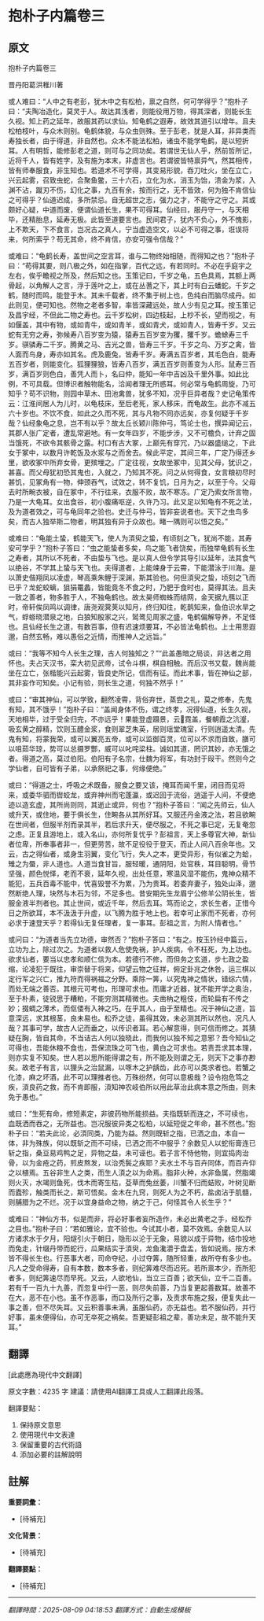 # 抱朴子内篇卷三

## 原文

抱朴子内篇卷三

晋丹阳葛洪稚川著

或人难曰：“人中之有老彭，犹木中之有松柏，禀之自然，何可学得乎？”抱朴子曰：“夫陶冶造化，莫灵于人。故达其浅者，则能役用万物，得其深者，则能长生久视。知上药之延年，故服其药以求仙。知龟鹤之遐寿，故效其道引以增年。且夫松柏枝叶，与众木则别。龟鹤体貌，与众虫则殊。至于彭老，犹是人耳，非异类而寿独长者，由于得道，非自然也。众木不能法松柏，诸虫不能学龟鹤，是以短折耳。人有明哲，能修彭老之道，则可与之同功矣。若谓世无仙人乎，然前哲所记，近将千人，皆有姓字，及有施为本末，非虚言也。若谓彼皆特禀异气，然其相传，皆有师奉服食，非生知也。若道术不可学得，其变易形貌，吞刀吐火，坐在立亡，兴云起雾，召致虫蛇，合聚鱼鳖，三十六石，立化为水，消玉为饴，溃金为浆，入渊不沾，蹴刃不伤，幻化之事，九百有余，按而行之，无不皆效，何为独不肯信仙之可得乎？仙道迟成，多所禁忌。自无超世之志，强力之才，不能守之守之。其或颇好心疑，中道而废，便谓仙道长生，果不可得耳。仙经曰，服丹守一，与天相毕，还精胎息，延寿无极。此皆至道要言也。民间君子，犹内不负心，外不愧影，上不欺天，下不食言，岂况古之真人，宁当虚造空文，以必不可得之事，诳误将来，何所索乎？苟无其命，终不肯信，亦安可强令信哉？”

或难曰：“龟鹤长寿，盖世间之空言耳，谁与二物终始相随，而得知之也？”抱朴子曰：“苟得其要，则八极之外，如在指掌，百代之远，有若同时。不必在乎庭宇之左右，俟乎瞻视之所及，然后知之也。玉策记曰，千岁之龟，五色具焉，其额上两骨起，以角解人之言，浮于莲叶之上，或在丛蓍之下，其上时有白云蟠蛇。千岁之鹤，随时而鸣，能登于木。其未千载者，终不集于树上也，色纯白而脑尽成丹。如此则见，便可知也。然物之老者多智，率皆深藏远处，故人少有见之耳。按玉策记及昌宇经，不但此二物之寿也。云千岁松树，四边枝起，上杪不长，望而视之，有如偃盖，其中有物，或如青牛，或如青羊，或如青犬，或如青人，皆寿千岁。又云蛇有无穷之寿，弥候寿八百岁变为猿，猿寿五百岁变为玃，玃千岁。蟾蜍寿三千岁。骐𬴊寿二千岁。腾黄之马、吉光之兽，皆寿三千岁。千岁之鸟、万岁之禽，皆人面而鸟身，寿亦如其名。虎及鹿兔，皆寿千岁。寿满五百岁者，其毛色白，能寿五百岁者，则能变化。狐狸狸狼，皆寿八百岁，满五百岁则善变为人形。鼠寿三百岁，满百岁则色白，善凭人而卜，名曰仲，能知一年中吉凶及千里外事。如此比例，不可具载。但博识者触物能名，洽闻者理无所惑耳。何必常与龟鹤周旋，乃可知乎？苟不识物，则园中草木、田池禽兽，犹多不知，况乎巨异者哉？史记龟策传云：江淮间居人为儿时，以龟枝床，至后老死，家人移床，而龟故生。此亦不减五六十岁也。不饮不食，如此之久而不死，其与凡物不同亦远矣，亦复何疑于千岁哉？仙经象龟之息，岂不有以乎？故太丘长颖川陈仲弓，笃论士也，撰异闻记云，其郡人张广定者，遭乱常避地。有一女年四岁，不能步涉，又不可檐负，计弃之固当饿死，不欲令其骸骨之露。村口有古大冢，上巅先有穿冗，乃以器盛缒之，下此女于冢中，以数月许乾饭及水浆与之而舍去。候此平定，其间三年，广定乃得还乡里，欲收冢中所弃女骨，更殡埋之。广定往视，女故坐冢中，见其父母，犹识之，甚喜。而父母犹初恐其鬼也，入就之，乃知其不死。问之从何得食，女言粮初尽时甚饥，见冢角有一物，伸颈吞气，试效之，转不复饥，日月为之，以至于今。父母去时所畹衣被，自在冢中，不行往来，衣服不败，故不寒冻。广定乃索女所言物，乃是一大龟耳。女出食谷，初小腹痛呕逆，久许乃习。此又足以知龟有不死之法，及为道者效之，可与龟同年之验也。史迁与仲弓，皆非妄说者也。天下之虫鸟多矣，而古人独举斯二物者，明其独有异于众故也。睹一隅则可以悟之矣。”

或难曰：“龟能土蛰，鹤能天飞，使人为湏臾之蛰，有顷刻之飞，犹尚不能，其寿安可学乎？”抱朴子答曰：“虫之能蛰者多矣，鸟之能飞者饶矣，而独举龟鹤有长生之寿者，其所以不死者，不由蛰与飞也。是以真人但令学其导引以延年，法其食气以绝谷，不学其上蛰与天飞也。夫得道者，上能竦身于云霄，下能潜泳于川海。是以萧史偕翔凤以凌虚，琴高乘朱鲤于深渊，斯其验也。何但湏臾之蛰，顷刻之飞而已乎？龙蛇蛟螭，狙狷鼍蠡，皆能竟冬不食之时，乃肥于食时也，莫得其法。且夫一致之善者，物多胜于人，不独龟鹤也。故太昊师蜘蛛而结网，金天据九鴈以正时，帝轩俟凤鸣以调律，唐尧观蓂荚以知月，终归知往，乾鹊知来，鱼伯识水旱之气，蜉蝣晓潜泉之地，白狼知殷家之兴，𬸚𬸦见周家之盛，龟鹤偏解导养，不足怪也。且仙经长生之道，有数百事，但有迟速烦要耳，不必皆法龟鹤也。上士用思遐邈，自然玄畅，难以愚俗之近情，而推神人之远旨。”

或曰：“我等不知今人长生之理，古人何独知之？”“此盖愚暗之局谈，非达者之用怀也。夫占天汉书，栾大初见武帝，试令斗棋，棋自相触。而后汉书又载，魏尚能坐在立亡，张楷能兴云起雾，皆良史所记，信而有征。而此术事，皆在神仙之部，其非妄作可知矣。小记有验，则长生之道，何独不然乎！”

或曰：“审其神仙，可以学致，翻然凌霄，背俗弃世，蒸尝之礼，莫之修奉，先鬼有知，其不饿乎！”抱朴子曰：“盖闻身体不伤，谓之终孝，况得仙道，长生久视，天地相毕，过于受全归完，不亦远乎！果能登虚蹑景，云𬛼霓盖，餐朝霞之沆瀣，吸玄黄之醇精，饮则玉醴金浆，食则翠芝朱英，居则瑶堂瑰室，行则逍遥太清。先鬼有知，将蒙我荣，或可以翼亮五帝，或可以监御百灵，位可以不求而自致，膳可以咀茹华琼，势可以总摄罗酆，威可以叱咤梁柱。诚如其道，罔识其妙，亦无饿之者。得道之高，莫过伯阳。伯阳有子名宗，仕魏为将军，有功封于叚干。然则今之学仙者，自可皆有子弟，以承祭祀之事，何缘便绝。”

或曰：“得道之士，呼吸之术既备，服食之要又该，掩耳而闻千里，闭目而见将来，或委华驷而辔蛟龙，或弃神州而宅蓬瀛，或迟回于流俗，逍遥于人间，不便绝迹以造玄虚，其所尚则同，其逝止或异，何也？”抱朴子答曰：“闻之先师云，仙人或升天，或住地，要于俱长生，住畹各从其所好耳。又服还丹金液之法，若且欲畹在世间者，但服半剂而录其半，若后求升天，便尽服之，不死之事已定，无复奄忽之虑。正复且游地上，或入名山，亦何所复忧乎？彭祖言，天上多尊官大神，新仙者位卑，所奉事者非一，但更劳苦，故不足役役于登天，而止人间八百余年也。又云，古之得仙者，或身生羽翼，变化飞行，失人之本，更受异形，有似雀之为蛤，雉之为蜃，非人道也。人道当食甘旨，服轻暖，通阴阳，处官秩，耳目聪明，骨节坚强，颜色悦怿，老而不衰，延年久视，出处任意，寒温风湿不能伤，鬼神众精不能犯，五兵百毒不能中，忧喜毁誉不为累，乃为贵耳。若委弃妻子，独处山泽，邈然断绝人理，块然与木石为邻，不足多也。昔安期先生龙眉宁公修羊公阴长生，皆服金液半剂者也。其止世间，或近千年，然后去耳。笃而论之，求长生者，正惜今日之所欲耳，本不汲汲于升虚，以飞腾为胜于地上也。若幸可止家而不死者，亦何必求于速登天乎？若得仙无复任理者，复一事耳。彭祖之言，为附人情者也。”

或问曰：“为道者当先立功德，审然否？”抱朴子答曰：“有之。按玉钤经中篇云，立功为上，除过次之。为道者以救人危使免祸，护人疾病，令不枉死，为上功也。欲求仙者，要当以忠孝和顺仁信为本。若德行不修，而但务之玄道，步七政之盈缩，论凌犯于既往，审崇替于将来，仰望云物之征祥，俯定卦兆之休咎，运三棋以定行军之兴亡，推九符而得祸福之分野。乘除一筭，以究鬼神之情状，错综六情，而处无端之善否。其根元可考也，形理可求也。而庸才近器，犹不能开学之奥治，至于朴素，徒锐思于糟粕，不能穷测其精微也。夫凿枘之粗伎，而轮扁有不传之妙；掇蜩之薄术，而伛偻有入神之巧。在乎其人，由于至精也。况于神仙之道，旨意深远，求其根茎，良未易也。松乔之徒，虽得其效，未必测其所以然也，况凡人哉？其事可学，故古人记而垂之，以传识者耳。若心解意得，则可信而修之。其猜疑在胸，皆自其命，不当诘古人何以独晓此，而我何以独不知之意邪？吾今知仙之可得也，吾能休粮不食也，吾保流珠之可飞也，黄白之可求也。若责吾求其本理，则亦实复不知矣。世人若以思所能得谓之有，所不能及则谓之无，则天下之事亦尠矣。故老子有言，以狸头之治鼠漏，以啄木之护龋齿，此亦可以类求者也。若蟹之化漆，麻之坏酒，此不可以理推者也。万殊纷然，何可以意极哉？设令抱危笃之疾，湏良药之救，而不肯即服，湏知神农岐伯所以用此草治此病本意之所由，则未免于愚也。”

或曰：“生死有命，修短素定，非彼药物所能损益。夫指既斩而连之，不可续也，血既洒而吞之，无所益也。岂况服彼异类之松柏，以延短促之年命，甚不然也。”抱朴子曰：“若夫此论，必湏同类，乃能为益。然则既斩之指，已洒之血，本自一体，非为殊族，何以既斩之而不可续，已洒之而不中服乎？余数见人以蛇衔膏连已斩之指，桑豆易鸡鸭之足，异物之益，未可诬也。若子言不恃他物，则宜捣肉治骨，以为金疮之药，煎皮熬发，以治秃鬓之疾耶？夫水土不与百卉同体，而百卉仰之以植焉。五谷非生人之类，而生人湏之以为命焉。脂非火种，水非鱼属，然脂竭则火灭，水竭则鱼死，伐木而寄生枯，芟草而兔丝萎，川蟹不归而蛣败，叶树见断而蠹殄，触类而长之，斯可悟矣。金木在九窍，则死人为之不朽，盐卤沾于肌髓，则脯腊为之不烂。况于以宜身益命之物，纳之于己，何怪其令人长生乎？”

或难曰：“神仙方书，似是而非，将必好事者妄所造作，未必出黄老之手，经松乔之目也。”抱朴子曰：“若如雅论，宜不验也。今试其小者，莫不效焉。余数见人以方诸求水于夕月，阳燧引火于朝日，隐形以沦于无象，易貌以成于异物，结巾投地而兔走，针缀丹带而蛇行，瓜果结实于湏臾，龙鱼瀺灂于盘盂，皆如说焉。按方术皆不得长生也。行恶事大者，司命夺纪，小过夺筭，随所轻重，故所夺有多少也。凡人之受命得寿，自有本数，数本多者，则纪筭难尽而迟死。若所禀本少，而所犯者多，则纪筭速尽而早死。又云，人欲地仙，当立三百善；欲天仙，立千二百善。若有千一百九十九善，而忽复中行一恶，则尽失前善，乃当复更起善数耳。故善不在大，恶不在小也。虽不作恶事，而口及所行之事，及责求布施之报，便复失此一事之善，但不尽失耳。又云积善事未满，虽服仙药，亦无益也。若不服仙药，并行好事，虽未便得仙，亦可无卒死之祸矣。吾更疑彭祖之辈，善功未足，故不能升天耳。”

## 翻譯

[此處應為現代中文翻譯]

原文字數：4235 字
建議：請使用AI翻譯工具或人工翻譯此段落。

翻譯要點：
1. 保持原文意思
2. 使用現代中文表達
3. 保留重要的古代術語
4. 添加必要的註解說明

## 註解

**重要詞彙：**
- [待補充]

**文化背景：**
- [待補充]

**翻譯要點：**
- [待補充]

---
*翻譯時間：2025-08-09 04:18:53*
*翻譯方式：自動生成模板*
